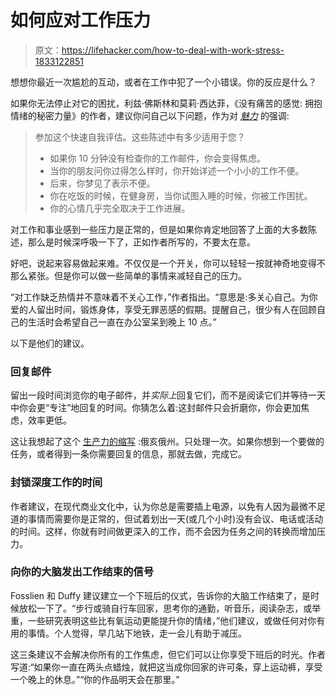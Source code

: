 # 如何应对工作压力

> 原文：<https://lifehacker.com/how-to-deal-with-work-stress-1833122851>

想想你最近一次尴尬的互动，或者在工作中犯了一个小错误。你的反应是什么？



如果你无法停止对它的困扰，利兹·佛斯林和莫莉·西达菲，《没有痛苦的感觉: 拥抱情绪的秘密力量》的作者，建议你问自己以下问题，作为对 [*魅力*](https://www.glamour.com/story/how-to-care-less-about-work-stress) 的强调:

> 参加这个快速自我评估。这些陈述中有多少适用于您？
> 
> *   如果你 10 分钟没有检查你的工作邮件，你会变得焦虑。
> *   当你的朋友问你过得怎么样时，你开始详述一个小小的工作不便。
> *   后来，你梦见了表示不便。
> *   你在吃饭的时候，在健身房，当你试图入睡的时候，你被工作困扰。
> *   你的心情几乎完全取决于工作进展。

对工作和事业感到一些压力是正常的，但是如果你肯定地回答了上面的大多数陈述，那么是时候深呼吸一下了，正如作者所写的，不要太在意。

好吧，说起来容易做起来难。不仅仅是一个开关，你可以轻轻一按就神奇地变得不那么紧张。但是你可以做一些简单的事情来减轻自己的压力。

“对工作缺乏热情并不意味着不关心工作，”作者指出。“意思是:多关心自己。为你爱的人留出时间，锻炼身体，享受无罪恶感的假期。提醒自己，很少有人在回顾自己的生活时会希望自己一直在办公室呆到晚上 10 点。”

以下是他们的建议。

### **回复邮件**

留出一段时间浏览你的电子邮件，并*实际上*回复它们，而不是阅读它们并等待一天中你会更“专注”地回复的时间。你猜怎么着:这封邮件只会折磨你，你会更加焦虑，效率更低。

这让我想起了这个 [生产力的缩写](https://lifehacker.com/dont-get-weighed-down-by-idea-debt-1828861275#_ga=2.193584941.1897770959.1551709496-1020883953.1548705071) :俄亥俄州。只处理一次。如果你想到一个要做的任务，或者得到一条你需要回复的信息，那就去做，完成它。

### **封锁深度工作的时间**

作者建议，在现代商业文化中，认为你总是需要插上电源，以免有人因为最微不足道的事情而需要你是正常的，但试着划出一天(或几个小时)没有会议、电话或活动的时间。这样，你就有时间做更深入的工作，而不会因为任务之间的转换而增加压力。

### 向你的大脑发出工作结束的信号

Fosslien 和 Duffy 建议建立一个下班后的仪式，告诉你的大脑工作结束了，是时候放松一下了。“步行或骑自行车回家，思考你的通勤，听音乐，阅读杂志，或举重，一些研究表明这些比有氧运动更能提升你的情绪，”他们建议，或做任何对你有用的事情。个人觉得，早几站下地铁，走一会儿有助于减压。

这三条建议不会解决你所有的工作焦虑，但它们可以让你享受下班后的时光。作者写道:“如果你一直在两头点蜡烛，就把这当成你回家的许可条，穿上运动裤，享受一个晚上的休息。”“你的作品明天会在那里。”